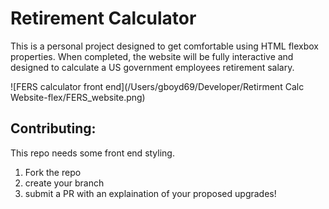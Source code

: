 # Retirement Calculator
This is a personal project designed to get comfortable using HTML flexbox properties.
When completed, the website will be fully interactive and designed to calculate a US government employees retirement salary.

![FERS calculator front end](/Users/gboyd69/Developer/Retirment Calc Website-flex/FERS_website.png)

## Contributing:
This repo needs some front end styling.
1.  Fork the repo
2.  create your branch
3.  submit a PR with an explaination of your proposed upgrades!
